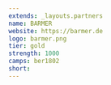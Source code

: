 ```yaml
---
extends: _layouts.partners
name: BARMER
website: https://barmer.de
logo: barmer.png
tier: gold
strength: 1000
camps: ber1802
short:
---
```


